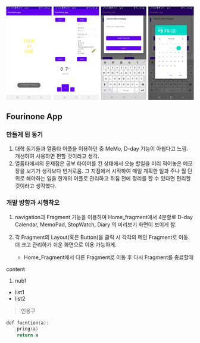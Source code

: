 ![app1](image_src/app.png)


## Fourinone App


### 만들게 된 동기
 1. 대학 동기들과 열품타 어플을 이용하던 중 MeMo, D-day 기능이 아쉽다고 느낌. 개선하여 사용하면 편할 것이라고 생각.
2. 열품타에서의 문제점은 공부 타이머를 킨 상태에서 오늘 할일을 미리 적어놓은 메모장을 보기가 생각보다 번거로움. 그 지점에서 시작하여 매일 계획한 일과 주나 월 단위로 해야하는 일을 한개의 어플로 관리하고 취침 전에 정리를 할 수 있다면 편리할 것이라고 생각했다.

### 개발 방향과 시행착오
1. navigation과 Fragment 기능을 이용하여 Home_fragment에서 4분할로 D-day Calendar, MemoPad, StopWatch, Diary 의 미리보기 화면이 보이게 함.
2. 각 Fragment의 Layout(혹은 Button)을 클릭 시 각각의 메인 Fragment로 이동. 더 크고 관리하기 쉬운 화면으로 이용 가능하게.

    - Home_Fragment에서 다른 Fragment로 이동 후 다시 Fragment를 종료할때


content

1. nub1


- list1
- list2


> 인용구

```kotlin
def fucntion(a):
    pring(a)
    return a
```

